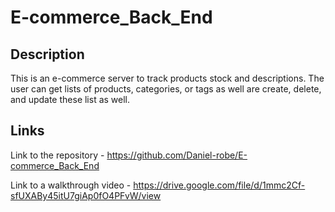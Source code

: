 # E-commerce_Back_End

## Description

This is an e-commerce server to track products stock and descriptions. The user can get lists of products, categories, or tags 
as well are create, delete, and update these list as well. 

## Links

Link to the repository - https://github.com/Daniel-robe/E-commerce_Back_End

Link to a walkthrough video - https://drive.google.com/file/d/1mmc2Cf-sfUXABy45itU7giAp0fO4PFvW/view
